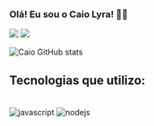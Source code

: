 ### Olá! Eu sou o Caio Lyra!  👋🏾



<div>

  <a href = "mailto:caiolyra1@hotmail.com"><img src="https://img.shields.io/badge/-Gmail-%23333?style=for-the-badge&logo=gmail&logoColor=white" target="_blank"></a>
  <a href="https://www.linkedin.com/in/caio-lyra-218216140/" target="_blank"><img src="https://img.shields.io/badge/-LinkedIn-%230077B5?style=for-the-badge&logo=linkedin&logoColor=white" target="_blank"></a> 
  
</div>


![Caio GitHub stats](https://github-readme-stats.vercel.app/api?username=CaioLyra71&theme=dracula&icons=true)




## Tecnologias que utilizo:

<div style="display: inline_block"><br>
  <img align="center" alt="javascript"  src="https://img.shields.io/badge/JavaScript-323330?style=for-the-badge&logo=javascript&logoColor=F7DF1E">
  <img align="center" alt="nodejs"  src="https://img.shields.io/badge/Node.js-43853D?style=for-the-badge&logo=node.js&logoColor=white">

</div>
